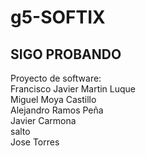 # g5-SOFTIX
SIGO PROBANDO 
------------------------
Proyecto de software:  
Francisco Javier Martin Luque  
Miguel Moya Castillo  
Alejandro Ramos Peña  
Javier Carmona   
salto  
Jose Torres  
